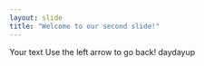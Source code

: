 ```yaml
---
layout: slide
title: "Welcome to our second slide!"
---
```

Your text
Use the left arrow to go back!
daydayup
